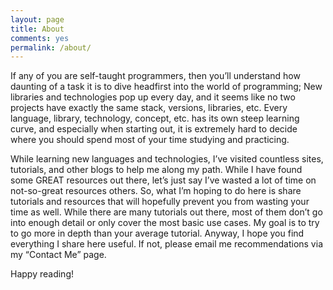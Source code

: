 ```yaml
---
layout: page
title: About
comments: yes
permalink: /about/
---
```



If any of you are self-taught programmers, then you’ll understand how daunting of a task it is to dive headfirst into the world of programming; New libraries and technologies pop up every day, and it seems like no two projects have exactly the same stack, versions, libraries, etc. Every language, library, technology, concept, etc. has its own steep learning curve, and especially when starting out, it is extremely hard to decide where you should spend most of your time studying and practicing.

While learning new languages and technologies, I’ve visited countless sites, tutorials, and other blogs to help me along my path. While I have found some GREAT resources out there, let’s just say I’ve wasted a lot of time on not-so-great resources others. So, what I’m hoping to do here is share tutorials and resources that will hopefully prevent you from wasting your time as well. While there are many tutorials out there, most of them don’t go into enough detail or only cover the most basic use cases. My goal is to try to go more in depth than your average tutorial. Anyway, I hope you find everything I share here useful. If not, please email me recommendations via my “Contact Me” page.

Happy reading!